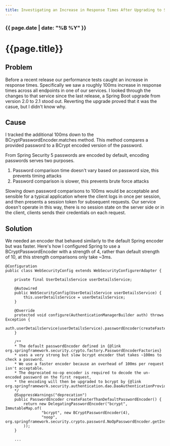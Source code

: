 ```yaml
---
title: Investigating an Increase in Response Times After Upgrading to Spring Boot 2.1
---
```


### {{ page.date | date: "%B %Y" }}

# {{page.title}}

## Problem

Before a recent release our performance tests caught an increase in response times. Specifically we saw a roughly 100ms increase in response times across all endpoints in one of our services. I looked through the changes to that service since the last release, a Spring Boot upgrade from version 2.0 to 2.1 stood out. Reverting the upgrade proved that it was the casue, but I didn't know why.

## Cause

I tracked the additional 100ms down to the BCryptPasswordEncoder.matches method. This method compares a provided password to a BCrypt encoded version of the password.

From Spring Security 5 passwords are encoded by default, encoding passwords serves two purposes.
1. Password comparison time doesn't vary based on password size, this prevents timing attacks
2. Password comparison is slower, this prevents brute force attacks

Slowing down password comparisons to 100ms would be acceptable and sensible for a typical application where the client logs in once per session, and then presents a session token for subsequent requests. Our service doesn't operate in this way, there is no session state on the server side or in the client, clients sends their credentials on each request.

## Solution

We needed an encoder that behaved similarly to the default Spring encoder but was faster. 
Here's how I configured Spring to use a BCryptPasswordEncoder with a strength of 4, rather than default strength of 10, at this strength comparisons only take ~3ms.

```
@Configuration
public class WebSecurityConfig extends WebSecurityConfigurerAdapter {

    private final UserDetailsService userDetailsService;

    @Autowired
    public WebSecurityConfig(UserDetailsService userDetailsService) {
        this.userDetailsService = userDetailsService;
    }

    @Override
    protected void configure(AuthenticationManagerBuilder auth) throws Exception {
        auth.userDetailsService(userDetailsService).passwordEncoder(createFasterThanDefaultPasswordEncoder());
    }

    /**
    * The default passwordEncoder defined in {@link org.springframework.security.crypto.factory.PasswordEncoderFactories}
    * uses a very strong but slow bcrypt encoder that takes ~100ms to check a password.
    * We use a faster encoder because an overhead of 100ms per request isn't acceptable.
    * The deprecated no-op encoder is required to decode the un-encoded password on the first request,
    * the encoding will then be upgraded to bcrypt by {@link org.springframework.security.authentication.dao.DaoAuthenticationProvider}.
    */
    @SuppressWarnings("deprecation")
    public PasswordEncoder createFasterThanDefaultPasswordEncoder() {
        return new DelegatingPasswordEncoder("bcrypt", ImmutableMap.of(
                "bcrypt", new BCryptPasswordEncoder(4),
                "noop", org.springframework.security.crypto.password.NoOpPasswordEncoder.getInstance()
        ));
    }

    ...

```